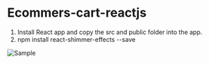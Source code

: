 # Ecommers-cart-reactjs

1. Install React app and copy the src and public folder into the app.
2. npm install react-shimmer-effects --save

![Sample](https://github.com/VikassWebkul214254/Ecommers-cart-reactjs/assets/107629725/08509740-d962-4d7c-954e-09c1489c530a)


